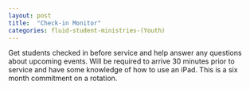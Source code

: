 ```yaml
---
layout: post
title:  "Check-in Monitor"
categories: fluid-student-ministries-(Youth)
---
```


Get students checked in before service and help answer any questions about upcoming events. Will be required to arrive 30 minutes prior to service and have some knowledge of how to use an iPad. This is a six month commitment on a rotation. 